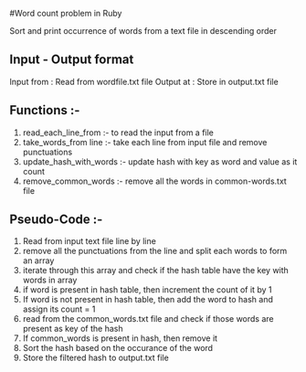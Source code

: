 #Word count problem in Ruby

Sort and print occurrence of words from a text file in descending order

Input - Output format
----------------------

Input from : Read from wordfile.txt file
Output at  : Store in output.txt file

Functions :-
-------------

1. read_each_line_from    :- to read the input from a file
2. take_words_from line   :- take each line from input file and remove punctuations
3. update_hash_with_words :- update hash with key as word and value as it count
4. remove_common_words    :- remove all the words in common-words.txt file

Pseudo-Code :- 
---------------

1. Read from input text file line by line
2. remove all the punctuations from the line and split each words to form an array
3. iterate through this array and check if the hash table have the key with words in array
4. if word is present in hash table, then increment the count of it by 1
5. If word is not present in hash table, then add the word to hash and assign its count = 1
6. read from the common_words.txt file and check if those words are present as key of the hash
7. If common_words is present in hash, then remove it
8. Sort the hash based on the occurance of the word
8. Store the filtered hash to output.txt file